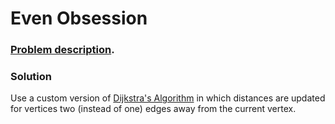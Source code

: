 # Even Obsession

### [Problem description](https://www.beecrowd.com.br/judge/en/problems/view/1931).

### Solution

Use a custom version of [Dijkstra's Algorithm](https://github.com/LeonardoNNanci/coding_challenges/tree/main/Algorithms/Graph/Dijkstra) in which distances are updated for vertices two (instead of one) edges away from the current vertex.